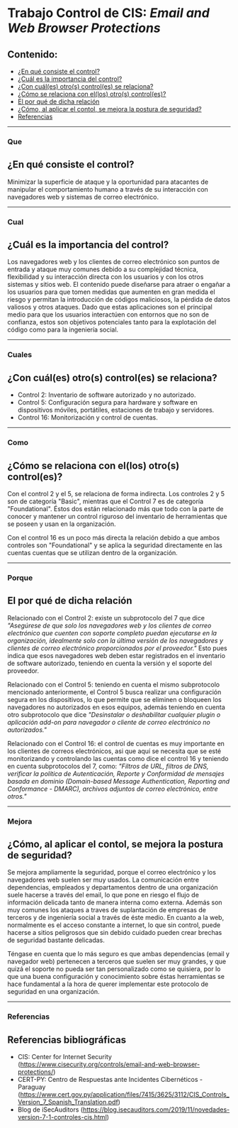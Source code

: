 # Trabajo Control de CIS: _Email and Web Browser Protections_

## Contenido:

- [¿En qué consiste el control?](#que)
- [¿Cuál es la importancia del control?](#cual)
- [¿Con cuál(es) otro(s) control(es) se relaciona?](#cuales)
- [¿Cómo se relaciona con el(los) otro(s) control(es)?](#como)
- [El por qué de dicha relación](#porque)
- [¿Cómo, al aplicar el contol, se mejora la postura de seguridad?](#mejora)
- [Referencias](#referencias)

---

### Que

## ¿En qué consiste el control?

Minimizar la superficie de ataque y la oportunidad para atacantes de manipular el
comportamiento humano a través de su interacción con navegadores web y sistemas de
correo electrónico.

---

### Cual

## ¿Cuál es la importancia del control?

Los navegadores web y los clientes de correo electrónico son puntos de entrada y ataque
muy comunes debido a su complejidad técnica, flexibilidad y su interacción directa con los
usuarios y con los otros sistemas y sitios web. El contenido puede diseñarse para atraer o
engañar a los usuarios para que tomen medidas que aumenten en gran medida el riesgo y
permitan la introducción de códigos maliciosos, la pérdida de datos valiosos y otros ataques.
Dado que estas aplicaciones son el principal medio para que los usuarios interactúen con
entornos que no son de confianza, estos son objetivos potenciales tanto para la explotación
del código como para la ingeniería social.

---

### Cuales

## ¿Con cuál(es) otro(s) control(es) se relaciona?

- Control 2: Inventario de software autorizado y no autorizado.
- Control 5: Configuración segura para hardware y software en dispositivos móviles, portátiles, estaciones de trabajo y servidores.
- Control 16: Monitorización y control de cuentas.

---

### Como

## ¿Cómo se relaciona con el(los) otro(s) control(es)?

Con el control 2 y el 5, se relaciona de forma indirecta. Los controles 2 y 5 son de categoría "Basic", mientras que el Control 7 es de categoría "Foundational". Éstos dos están relacionado más que todo con la parte de conocer y mantener un control riguroso del inventario de herramientas que se poseen y usan en la organización.

Con el control 16 es un poco más directa la relación debido a que ambos controles son "Foundational" y se aplica la seguridad directamente en las cuentas cuentas que se utilizan dentro de la organización.

---

### Porque

## El por qué de dicha relación

Relacionado con el Control 2: existe un subprotocolo del 7 que dice _"Asegúrese de que solo los navegadores web y los clientes de correo electrónico que cuenten con soporte completo puedan ejecutarse en la organización, idealmente solo con la última versión de los navegadores y clientes de correo electrónico proporcionados por el proveedor."_
Esto pues indica que esos navegadores web deben estar registrados en el inventario de software autorizado, teniendo en cuenta la versión y el soporte del proveedor.

Relacionado con el Control 5: teniendo en cuenta el mismo subprotocolo mencionado anteriormente, el Control 5 busca realizar una configuración segura en los dispositivos, lo que permite que se eliminen o bloqueen los navegadores no autorizados en esos equipos, además teniendo en cuenta otro subprotocolo que dice _"Desinstalar o deshabilitar cualquier plugin o aplicación add-on para navegador o cliente de correo electrónico no autorizados."_

Relacionado con el Control 16: el control de cuentas es muy importante en los clientes de correos electrónicos, asi que aquí se necesita que se esté monitorizando y controlando las cuentas como dice el control 16 y teniendo en cuenta subprotocolos del 7, como: _"Filtros de URL, filtros de DNS, verificar la política de Autenticación, Reporte y Conformidad de mensajes basada en dominio (Domain-based Message Authentication, Reporting and Conformance - DMARC), archivos adjuntos de correo electrónico, entre otros."_

---

### Mejora

## ¿Cómo, al aplicar el contol, se mejora la postura de seguridad?

Se mejora ampliamente la seguridad, porque el correo electrónico y los navegadores web suelen ser muy usados. 
La comunicación entre dependencias, empleados y departamentos dentro de una organización suele hacerse a través del email, lo que pone en riesgo el flujo de información delicada tanto de manera interna como externa. 
Además son muy comunes los ataques a traves de suplantación de empresas de terceros y de ingeniería social a través de éste medio.
En cuanto a la web, normalmente es el acceso constante a internet, lo que sin control, puede hacerse a sitios peligrosos que sin debido cuidado pueden crear brechas de seguridad bastante delicadas.

Téngase en cuenta que lo más seguro es que ambas dependencias (email y navegador web) pertenecen a terceros que suelen ser muy grandes, y que quizá el soporte no pueda ser tan personalizado como se quisiera, por lo que una buena configuración y conocimiento sobre éstas herramientas se hace fundamental a la hora de querer implementar este protocolo de seguridad en una organización.

---

### Referencias

## Referencias bibliográficas

- CIS: Center for Internet Security (https://www.cisecurity.org/controls/email-and-web-browser-protections/)
- CERT-PY: Centro de Respuestas ante Incidentes Cibernéticos - Paraguay (https://www.cert.gov.py/application/files/7415/3625/3112/CIS_Controls_Version_7_Spanish_Translation.pdf)
- Blog de iSecAuditors (https://blog.isecauditors.com/2019/11/novedades-version-7-1-controles-cis.html)

